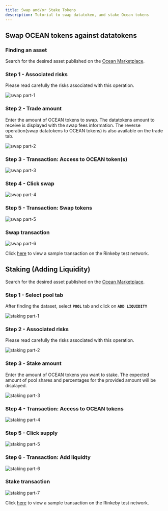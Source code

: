 ```yaml
---
title: Swap and/or Stake Tokens
description: Tutorial to swap datatoken, and stake Ocean tokens
---
```


## Swap OCEAN tokens against datatokens

### Finding an asset

Search for the desired asset published on the <a href="https://v4.market.oceanprotocol.com/" target="_blank">Ocean Marketplace</a>.

### Step 1 - Associated risks

Please read carefully the risks associated with this operation.

![swap part-1](images/marketplace/Swap-1.png 'Associated risks')

### Step 2 - Trade amount

Enter the amount of OCEAN tokens to swap. The datatokens amount to receive is displayed with the swap fees information. The reverse operation(swap datatokens to OCEAN tokens) is also available on the trade tab.

![swap part-2](images/marketplace/Swap-2.png 'Amount of OCEANs to swap')

### Step 3 - Transaction: Access to OCEAN token(s)

![swap part-3](images/marketplace/Swap-3.png 'Transaction: Approve spend limit')

### Step 4 - Click swap

![swap part-4](images/marketplace/Swap-4.png 'Click swap tokens')

### Step 5 - Transaction: Swap tokens

![swap part-5](images/marketplace/Swap-5.png 'Transaction: Swap tokens')

### Swap transaction

![swap part-6](images/marketplace/Swap-6.png 'View transaction')

Click <a href="https://rinkeby.etherscan.io//tx/0x2f98479adafa93eedbdff8a90a41d760a42290c961dd6aa2b9e09170665adc23" target="_blank">here</a> to view a sample transaction on the Rinkeby test network.

## Staking (Adding Liquidity)

Search for the desired asset published on the <a href="https://v4.market.oceanprotocol.com/" target="_blank">Ocean Marketplace</a>.

### Step 1 - Select pool tab

After finding the dataset, select **`POOL`** tab and click on **`ADD LIQUIDITY`**

![staking part-1](images/marketplace/Staking-1.png 'POOL tab')

### Step 2 - Associated risks

Please read carefully the risks associated with this operation.

![staking part-2](images/marketplace/Staking-2.png 'Associated risks')

### Step 3 - Stake amount

Enter the amount of OCEAN tokens you want to stake. The expected amount of pool shares and percentages for the provided amount will be displayed.

![staking part-3](images/marketplace/Staking-3.png 'Stake amount')

### Step 4 - Transaction: Access to OCEAN tokens

![staking part-4](images/marketplace/Staking-4.png 'Transaction: Approve spend limit')

### Step 5 - Click supply

![staking part-5](images/marketplace/Staking-5.png 'SUPPLY liquidity')

### Step 6 - Transaction: Add liquidty

![staking part-6](images/marketplace/Staking-6.png 'Transaction: Add liquidity')

### Stake transaction

![staking part-7](images/marketplace/Staking-7.png 'View transaction')

Click <a href="https://rinkeby.etherscan.io//tx/0x719b8627e5deb51af21184db7c6747bf5141782ba3e8fe5358f5a15ba67b594b" target="_blank">here</a> to view a sample transaction on the Rinkeby test network.
